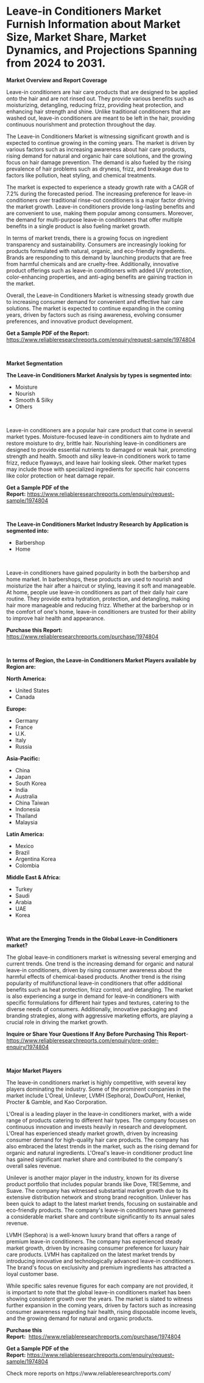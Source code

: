 <p><h1>Leave-in Conditioners Market Furnish Information about Market Size, Market Share, Market Dynamics, and Projections Spanning from 2024 to 2031.</h1></p><p><strong>Market Overview and Report Coverage</strong></p>
<p><p>Leave-in conditioners are hair care products that are designed to be applied onto the hair and are not rinsed out. They provide various benefits such as moisturizing, detangling, reducing frizz, providing heat protection, and enhancing hair strength and shine. Unlike traditional conditioners that are washed out, leave-in conditioners are meant to be left in the hair, providing continuous nourishment and protection throughout the day.</p><p>The Leave-in Conditioners Market is witnessing significant growth and is expected to continue growing in the coming years. The market is driven by various factors such as increasing awareness about hair care products, rising demand for natural and organic hair care solutions, and the growing focus on hair damage prevention. The demand is also fueled by the rising prevalence of hair problems such as dryness, frizz, and breakage due to factors like pollution, heat styling, and chemical treatments.</p><p>The market is expected to experience a steady growth rate with a CAGR of 7.2% during the forecasted period. The increasing preference for leave-in conditioners over traditional rinse-out conditioners is a major factor driving the market growth. Leave-in conditioners provide long-lasting benefits and are convenient to use, making them popular among consumers. Moreover, the demand for multi-purpose leave-in conditioners that offer multiple benefits in a single product is also fueling market growth.</p><p>In terms of market trends, there is a growing focus on ingredient transparency and sustainability. Consumers are increasingly looking for products formulated with natural, organic, and eco-friendly ingredients. Brands are responding to this demand by launching products that are free from harmful chemicals and are cruelty-free. Additionally, innovative product offerings such as leave-in conditioners with added UV protection, color-enhancing properties, and anti-aging benefits are gaining traction in the market.</p><p>Overall, the Leave-in Conditioners Market is witnessing steady growth due to increasing consumer demand for convenient and effective hair care solutions. The market is expected to continue expanding in the coming years, driven by factors such as rising awareness, evolving consumer preferences, and innovative product development.</p></p>
<p><strong>Get a Sample PDF of the Report:</strong> <a href="https://www.reliableresearchreports.com/enquiry/request-sample/1974804">https://www.reliableresearchreports.com/enquiry/request-sample/1974804</a></p>
<p>&nbsp;</p>
<p><strong>Market Segmentation</strong></p>
<p><strong>The Leave-in Conditioners Market Analysis by types is segmented into:</strong></p>
<p><ul><li>Moisture</li><li>Nourish</li><li>Smooth & Silky</li><li>Others</li></ul></p>
<p>&nbsp;</p>
<p><p>Leave-in conditioners are a popular hair care product that come in several market types. Moisture-focused leave-in conditioners aim to hydrate and restore moisture to dry, brittle hair. Nourishing leave-in conditioners are designed to provide essential nutrients to damaged or weak hair, promoting strength and health. Smooth and silky leave-in conditioners work to tame frizz, reduce flyaways, and leave hair looking sleek. Other market types may include those with specialized ingredients for specific hair concerns like color protection or heat damage repair.</p></p>
<p><strong>Get a Sample PDF of the Report:</strong>&nbsp;<a href="https://www.reliableresearchreports.com/enquiry/request-sample/1974804">https://www.reliableresearchreports.com/enquiry/request-sample/1974804</a></p>
<p>&nbsp;</p>
<p><strong>The Leave-in Conditioners Market Industry Research by Application is segmented into:</strong></p>
<p><ul><li>Barbershop</li><li>Home</li></ul></p>
<p>&nbsp;</p>
<p><p>Leave-in conditioners have gained popularity in both the barbershop and home market. In barbershops, these products are used to nourish and moisturize the hair after a haircut or styling, leaving it soft and manageable. At home, people use leave-in conditioners as part of their daily hair care routine. They provide extra hydration, protection, and detangling, making hair more manageable and reducing frizz. Whether at the barbershop or in the comfort of one's home, leave-in conditioners are trusted for their ability to improve hair health and appearance.</p></p>
<p><strong>Purchase this Report:</strong>&nbsp; <a href="https://www.reliableresearchreports.com/purchase/1974804">https://www.reliableresearchreports.com/purchase/1974804</a></p>
<p>&nbsp;</p>
<p><strong>In terms of Region, the Leave-in Conditioners Market Players available by Region are:</strong></p>
<p>
    <p> <strong> North America: </strong>
        <ul>
            <li>United States</li>
            <li>Canada</li>
        </ul>
        </p> 
    <p> <strong> Europe: </strong>
        <ul>
            <li>Germany</li>
            <li>France</li>
            <li>U.K.</li>
            <li>Italy</li>
            <li>Russia</li>
        </ul>
        </p> 
    <p> <strong> Asia-Pacific: </strong>
        <ul>
            <li>China</li>
            <li>Japan</li>
            <li>South Korea</li>
            <li>India</li>
            <li>Australia</li>
            <li>China Taiwan</li>
            <li>Indonesia</li>
            <li>Thailand</li>
            <li>Malaysia</li>
        </ul>
        </p> 
    <p> <strong> Latin America: </strong>
        <ul>
            <li>Mexico</li>
            <li>Brazil</li>
            <li>Argentina Korea</li>
            <li>Colombia</li>
        </ul>
        </p> 
    <p> <strong> Middle East & Africa: </strong>
        <ul>
            <li>Turkey</li>
            <li>Saudi</li>
            <li>Arabia</li>
            <li>UAE</li>
            <li>Korea</li>
        </ul>
    </p>
    </p>
<p>&nbsp;</p>
<p><strong>What are the Emerging Trends in the Global Leave-in Conditioners market?</strong></p>
<p><p>The global leave-in conditioners market is witnessing several emerging and current trends. One trend is the increasing demand for organic and natural leave-in conditioners, driven by rising consumer awareness about the harmful effects of chemical-based products. Another trend is the rising popularity of multifunctional leave-in conditioners that offer additional benefits such as heat protection, frizz control, and detangling. The market is also experiencing a surge in demand for leave-in conditioners with specific formulations for different hair types and textures, catering to the diverse needs of consumers. Additionally, innovative packaging and branding strategies, along with aggressive marketing efforts, are playing a crucial role in driving the market growth.</p></p>
<p><strong>Inquire or Share Your Questions If Any Before Purchasing This Report</strong>- <a href="https://www.reliableresearchreports.com/enquiry/pre-order-enquiry/1974804">https://www.reliableresearchreports.com/enquiry/pre-order-enquiry/1974804</a></p>
<p>&nbsp;</p>
<p><strong>Major Market Players</strong></p>
<p><p>The leave-in conditioners market is highly competitive, with several key players dominating the industry. Some of the prominent companies in the market include L'Oreal, Unilever, LVMH (Sephora), DowDuPont, Henkel, Procter & Gamble, and Kao Corporation.</p><p>L'Oreal is a leading player in the leave-in conditioners market, with a wide range of products catering to different hair types. The company focuses on continuous innovation and invests heavily in research and development. L'Oreal has experienced steady market growth, driven by increasing consumer demand for high-quality hair care products. The company has also embraced the latest trends in the market, such as the rising demand for organic and natural ingredients. L'Oreal's leave-in conditioner product line has gained significant market share and contributed to the company's overall sales revenue.</p><p>Unilever is another major player in the industry, known for its diverse product portfolio that includes popular brands like Dove, TRESemme, and Suave. The company has witnessed substantial market growth due to its extensive distribution network and strong brand recognition. Unilever has been quick to adapt to the latest market trends, focusing on sustainable and eco-friendly products. The company's leave-in conditioners have garnered a considerable market share and contribute significantly to its annual sales revenue.</p><p>LVMH (Sephora) is a well-known luxury brand that offers a range of premium leave-in conditioners. The company has experienced steady market growth, driven by increasing consumer preference for luxury hair care products. LVMH has capitalized on the latest market trends by introducing innovative and technologically advanced leave-in conditioners. The brand's focus on exclusivity and premium ingredients has attracted a loyal customer base.</p><p>While specific sales revenue figures for each company are not provided, it is important to note that the global leave-in conditioners market has been showing consistent growth over the years. The market is slated to witness further expansion in the coming years, driven by factors such as increasing consumer awareness regarding hair health, rising disposable income levels, and the growing demand for natural and organic products.</p></p>
<p><strong>Purchase this Report:</strong>&nbsp;&nbsp;<a href="https://www.reliableresearchreports.com/purchase/1974804">https://www.reliableresearchreports.com/purchase/1974804</a></p>
<p></p>
<p><strong>Get a Sample PDF of the Report:</strong>&nbsp;<a href="https://www.reliableresearchreports.com/enquiry/request-sample/1974804">https://www.reliableresearchreports.com/enquiry/request-sample/1974804</a></p>
<p>Check more reports on https://www.reliableresearchreports.com/</p>